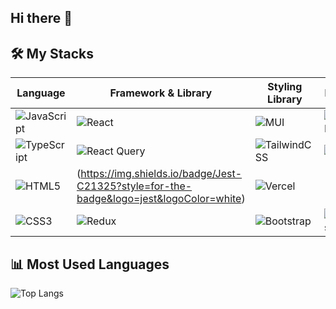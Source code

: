 ## Hi there 👋

<!--
**fento2/fento2** is a ✨ _special_ ✨ repository because its `README.md` (this file) appears on your GitHub profile.

Here are some ideas to get you started:

- 🔭 I’m currently working on ...
- 🌱 I’m currently learning ...
- 👯 I’m looking to collaborate on ...
- 🤔 I’m looking for help with ...
- 💬 Ask me about ...
- 📫 How to reach me: ...
- 😄 Pronouns: ...
- ⚡ Fun fact: ...
-->


## 🛠 My Stacks

| Language | Framework & Library | Styling Library | Database | ORM & Testing | Hosting |
|----------|----------------------|-----------------|----------|---------------|---------|
| ![JavaScript](https://img.shields.io/badge/JavaScript-F7DF1E?style=for-the-badge&logo=javascript&logoColor=black) | ![React](https://img.shields.io/badge/React-20232A?style=for-the-badge&logo=react&logoColor=61DAFB) | ![MUI](https://img.shields.io/badge/MUI-007FFF?style=for-the-badge&logo=mui&logoColor=white) | ![MongoDB](https://img.shields.io/badge/MongoDB-4EA94B?style=for-the-badge&logo=mongodb&logoColor=white) | ![Prisma](https://img.shields.io/badge/Prisma-2D3748?style=for-the-badge&logo=prisma&logoColor=white) | ![Firebase](https://img.shields.io/badge/Firebase-039BE5?style=for-the-badge&logo=firebase) |
| ![TypeScript](https://img.shields.io/badge/TypeScript-007ACC?style=for-the-badge&logo=typescript&logoColor=white) | ![React Query](https://img.shields.io/badge/React_Query-FF4154?style=for-the-badge&logo=react-query&logoColor=white) | ![TailwindCSS](https://img.shields.io/badge/Tailwind_CSS-38B2AC?style=for-the-badge&logo=tailwind-css&logoColor=white) | ![MySQL](https://img.shields.io/badge/MySQL-005C84?style=for-the-badge&logo=mysql&logoColor=white) | ![Sequelize](https://img.shields.io/badge/Sequelize-323330?style=for-the-badge&logo=sequelize&logoColor=blue) | ![Linode](https://img.shields.io/badge/Linode-00A95C?style=for-the-badge&logo=linode&logoColor=white) |
| ![HTML5](https://img.shields.io/badge/HTML5-E34F26?style=for-the-badge&logo=html5&logoColor=white) |(https://img.shields.io/badge/Jest-C21325?style=for-the-badge&logo=jest&logoColor=white) | ![Vercel](https://img.shields.io/badge/Vercel-000000?style=for-the-badge&logo=vercel&logoColor=white) |
| ![CSS3](https://img.shields.io/badge/CSS3-1572B6?style=for-the-badge&logo=css3&logoColor=white) | ![Redux](https://img.shields.io/badge/Redux-764ABC?style=for-the-badge&logo=redux&logoColor=white) | ![Bootstrap](https://img.shields.io/badge/Bootstrap-563D7C?style=for-the-badge&logo=bootstrap&logoColor=white) | ![Postgres](https://img.shields.io/badge/Postgres-316192?style=for-the-badge&logo=postgresql&logoColor=white) | ![TypeORM](https://img.shields.io/badge/TypeORM-FE0803?style=for-the-badge&logo=typeorm&logoColor=white) |   |




## 📊 Most Used Languages
![Top Langs](https://github-readme-stats.vercel.app/api/top-langs/?username=fento2&layout=compact&theme=tokyonight)
